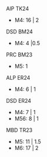 AlP TK24
- M4: 16 | 2

DSD BM24
- M4: 4 |0.5

PRC BM23
- M5: 1

ALP ER24
- M4: 6 | 1

DSD ER24
- M4: 7 | 1
- M56: 8 | 1

MBD TR23
- M5: 11 | 1.5
- M6: 17 | 2